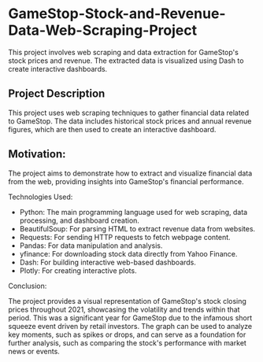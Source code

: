# GameStop-Stock-and-Revenue-Data-Web-Scraping-Project
This project involves web scraping and data extraction for GameStop's stock prices and revenue. The extracted data is visualized using Dash to create interactive dashboards.

## Project Description

This project uses web scraping techniques to gather financial data related to GameStop. The data includes historical stock prices and annual revenue figures, which are then used to create an interactive dashboard.

## Motivation:

The project aims to demonstrate how to extract and visualize financial data from the web, providing insights into GameStop's financial performance.

Technologies Used:
- Python: The main programming language used for web scraping, data processing, and dashboard creation.
- BeautifulSoup: For parsing HTML to extract revenue data from websites.
- Requests: For sending HTTP requests to fetch webpage content.
- Pandas: For data manipulation and analysis.
- yfinance: For downloading stock data directly from Yahoo Finance.
- Dash: For building interactive web-based dashboards.
- Plotly: For creating interactive plots.

Conclusion: 

The project provides a visual representation of GameStop's stock closing prices throughout 2021, showcasing the volatility and trends within that period. This was a significant year for GameStop due to the infamous short squeeze event driven by retail investors. The graph can be used to analyze key moments, such as spikes or drops, and can serve as a foundation for further analysis, such as comparing the stock's performance with market news or events.

